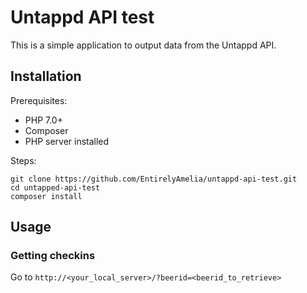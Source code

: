 # Untappd API test

This is a simple application to output data from the Untappd API.

## Installation
Prerequisites:
- PHP 7.0+
- Composer
- PHP server installed

Steps:
```
git clone https://github.com/EntirelyAmelia/untappd-api-test.git
cd untapped-api-test
composer install
```

## Usage
### Getting checkins
Go to `http://<your_local_server>/?beerid=<beerid_to_retrieve>`
